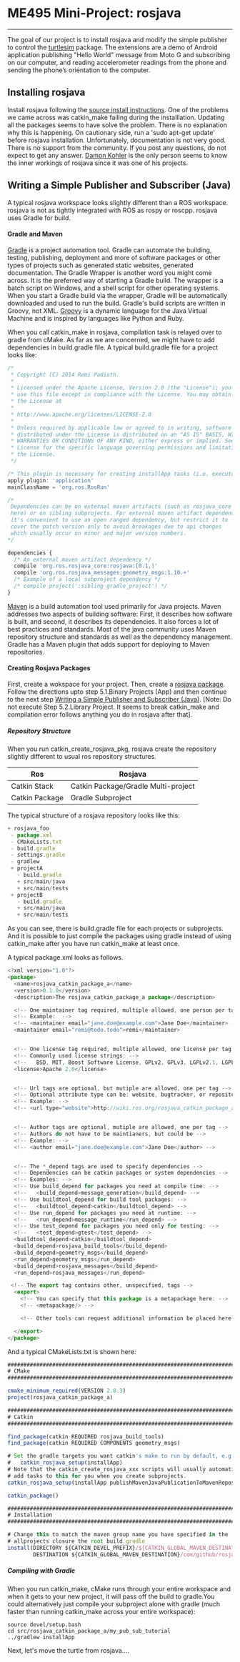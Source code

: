 
# ME495 Mini-Project: rosjava
----------------------------

The goal of our project is to install rosjava and modify the simple publisher to control the [turtlesim](http://wiki.ros.org/turtlesim) package. The extensions are a demo of Android application publishing "Hello World" message from Moto G and subscribing on our computer, and reading accelerometer readings from the phone and sending the phone’s orientation to the computer.

## Installing rosjava

Install rosjava following the [source install instructions](http://wiki.ros.org/rosjava/Tutorials/indigo/Installation). One of the problems we came across was catkin_make failing during the installlation. Updating all the packages seems to have solve the problem. There is no explanation why this is happening. On cautionary side, run a 'sudo apt-get update' before rosjava installation. Unfortunately, documentation is not very good. There is no support from the community. If you post any questions, do not expect to get any answer. [Damon Kohler](http://www.damonkohler.com/) is the only person seems to know the inner workings of rosjava since it was one of his projects. 

## Writing a Simple Publisher and Subscriber (Java)

A typical rosjava workspace looks slightly different than a ROS workspace. rosjava is not as tightly integrated with ROS as rospy or roscpp. rosjava uses Gradle for build.

#### Gradle and Maven

[Gradle](http://www.gradle.org/) is a project automation tool. Gradle can automate the building, testing, publishing, deployment and more of software packages or other types of projects such as generated static websites, generated documentation. The Gradle Wrapper is another word you might come across. It is the preferred way of starting a Gradle build. The wrapper is a batch script on Windows, and a shell script for other operating systems. When you start a Gradle build via the wrapper, Gradle will be automatically downloaded and used to run the build. Gradle's build scripts are written in Groovy, not XML. [Groovy](http://groovy.codehaus.org/) is a dynamic language for the Java Virtual Machine and is inspired by languages like Python and Ruby. 

When you call catkin_make in rosjava, compilation task is relayed over to gradle from cMake. As far as we are concerned, we might have to add dependencies in build.gradle file. A typical build.gradle file for a project looks like:

```javascript
/*
 * Copyright (C) 2014 Remi Padiath.
 *
 * Licensed under the Apache License, Version 2.0 (the "License"); you may not
 * use this file except in compliance with the License. You may obtain a copy of
 * the License at
 *
 * http://www.apache.org/licenses/LICENSE-2.0
 *
 * Unless required by applicable law or agreed to in writing, software
 * distributed under the License is distributed on an "AS IS" BASIS, WITHOUT
 * WARRANTIES OR CONDITIONS OF ANY KIND, either express or implied. See the
 * License for the specific language governing permissions and limitations under
 * the License.
 */

/* This plugin is necessary for creating installApp tasks (i.e. executables) */
apply plugin: 'application'
mainClassName = 'org.ros.RosRun'

/* 
 Dependencies can be on external maven artifacts (such as rosjava_core
 here) or on sibling subprojects. Fpr external maven artifact dependencies
 it's convenient to use an open ranged dependency, but restrict it to
 cover the patch version only to avoid breakages due to api changes
 which usually occur on minor and major version numbers.
*/

dependencies {
  /* An external maven artifact dependency */
  compile 'org.ros.rosjava_core:rosjava:[0.1,)'
  compile 'org.ros.rosjava_messages:geometry_msgs:1.10.+'
  /* Example of a local subproject dependency */ 
  /* compile project(':sibling_gradle_project') */
}
```

[Maven](http://maven.apache.org/) is a build automation tool used primarily for Java projects. Maven addresses two aspects of building software: First, it describes how software is built, and second, it describes its dependencies. It also forces a lot of best practices and standards. Most of the java community uses Maven repository structure and standards as well as the dependency management. Gradle has a Maven plugin that adds support for deploying to Maven repositories. 


#### Creating Rosjava Packages

First, create a wokspace for your project. Then, create a [rosjava package](http://wiki.ros.org/rosjava_build_tools/Tutorials/hydro/Creating%20Rosjava%20Packages). Follow the directions upto step 5.1.Binary Projects (App) and then continue to the next step [Writing a Simple Publisher and Subscriber (Java)](http://wiki.ros.org/rosjava_build_tools/Tutorials/hydro/WritingPublisherSubscriber%28Java%29). [Note: Do not execute Step 5.2.Library Project. It seems to break catkin_make and compilation error follows anything you do in rosjava after that].

##### Repository Structure

When you run catkin_create_rosjava_pkg, rosjava create the repository slightly different to usual ros repository structures.


**Ros** | **Rosjava**
------------ | -------------
Catkin Stack | Catkin Package/Gradle Multi-project
Catkin Package | Gradle Subproject

The typical structure of a rosjava repository looks like this:

```javascript
+ rosjava_foo
 - package.xml
 - CMakeLists.txt
 - build.gradle
 - settings.gradle
 - gradlew
 + projectA
   - build.gradle
   + src/main/java
   + src/main/tests 
 + projectB
   - build.gradle
   + src/main/java
   + src/main/tests 
   ```
As you can see, there is build.gradle file for each projects or subprojects. And it is possible to just compile the packages using gradle instead of using catkin_make after you have run catkin_make at least once. 

A typical package.xml looks as follows. 

```javascript
<?xml version="1.0"?>
<package>
  <name>rosjava_catkin_package_a</name>
  <version>0.1.0</version>
  <description>The rosjava_catkin_package_a package</description>

  <!-- One maintainer tag required, multiple allowed, one person per tag --> 
  <!-- Example:  -->
  <!-- <maintainer email="jane.doe@example.com">Jane Doe</maintainer> -->
  <maintainer email="remi@todo.todo">remi</maintainer>


  <!-- One license tag required, multiple allowed, one license per tag -->
  <!-- Commonly used license strings: -->
  <!--   BSD, MIT, Boost Software License, GPLv2, GPLv3, LGPLv2.1, LGPLv3 -->
  <license>Apache 2.0</license>


  <!-- Url tags are optional, but mutiple are allowed, one per tag -->
  <!-- Optional attribute type can be: website, bugtracker, or repository -->
  <!-- Example: -->
  <!-- <url type="website">http://wiki.ros.org/rosjava_catkin_package_a</url> -->


  <!-- Author tags are optional, mutiple are allowed, one per tag -->
  <!-- Authors do not have to be maintianers, but could be -->
  <!-- Example: -->
  <!-- <author email="jane.doe@example.com">Jane Doe</author> -->


  <!-- The *_depend tags are used to specify dependencies -->
  <!-- Dependencies can be catkin packages or system dependencies -->
  <!-- Examples: -->
  <!-- Use build_depend for packages you need at compile time: -->
  <!--   <build_depend>message_generation</build_depend> -->
  <!-- Use buildtool_depend for build tool packages: -->
  <!--   <buildtool_depend>catkin</buildtool_depend> -->
  <!-- Use run_depend for packages you need at runtime: -->
  <!--   <run_depend>message_runtime</run_depend> -->
  <!-- Use test_depend for packages you need only for testing: -->
  <!--   <test_depend>gtest</test_depend> -->
  <buildtool_depend>catkin</buildtool_depend>
  <build_depend>rosjava_build_tools</build_depend>
  <build_depend>geometry_msgs</build_depend>
  <run_depend>geometry_msgs</run_depend> 
  <build_depend>rosjava_messages</build_depend>
  <run_depend>rosjava_messages</run_depend>

 <!-- The export tag contains other, unspecified, tags -->
  <export>
    <!-- You can specify that this package is a metapackage here: -->
    <!-- <metapackage/> -->

    <!-- Other tools can request additional information be placed here -->

  </export>
</package>
```
And a typical CMakeLists.txt is shown here:

```javascript
##############################################################################
# CMake
##############################################################################

cmake_minimum_required(VERSION 2.8.3)
project(rosjava_catkin_package_a)

##############################################################################
# Catkin
##############################################################################

find_package(catkin REQUIRED rosjava_build_tools)
find_package(catkin REQUIRED COMPONENTS geometry_msgs)

# Set the gradle targets you want catkin's make to run by default, e.g.
#   catkin_rosjava_setup(installApp)
# Note that the catkin_create_rosjava_xxx scripts will usually automatically
# add tasks to this for you when you create subprojects.
catkin_rosjava_setup(installApp publishMavenJavaPublicationToMavenRepository)

catkin_package()

##############################################################################
# Installation
##############################################################################

# Change this to match the maven group name you have specified in the 
# allprojects closure the root build.gradle
install(DIRECTORY ${CATKIN_DEVEL_PREFIX}/${CATKIN_GLOBAL_MAVEN_DESTINATION}/com/github/rosjava/${PROJECT_NAME}/ 
        DESTINATION ${CATKIN_GLOBAL_MAVEN_DESTINATION}/com/github/rosjava/${PROJECT_NAME})
```

##### Compiling with Gradle

When you run catkin_make, cMake runs through your entire workspace and when it gets to your new project, it will pass off the build to gradle.You could alternatively just compile your subproject alone with gradle (much faster than running catkin_make across your entire workspace):

```javascrpit
source devel/setup.bash
cd src/rosjava_catkin_package_a/my_pub_sub_tutorial
../gradlew installApp
```

Next, let's move the turtle from rosjava....

